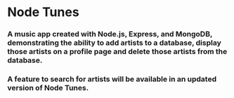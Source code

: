 # Node Tunes

### A music app created with Node.js, Express, and MongoDB, demonstrating the ability to add artists to a database, display those artists on a profile page and delete those artists from the database.

### A feature to search for artists will be available in an updated version of Node Tunes.
